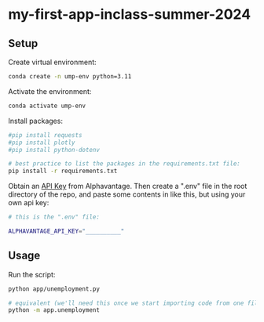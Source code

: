 # my-first-app-inclass-summer-2024

## Setup

Create virtual environment:

```sh
conda create -n ump-env python=3.11
```

Activate the environment:

```sh
conda activate ump-env
```

Install packages:

```sh
#pip install requests
#pip install plotly
#pip install python-dotenv

# best practice to list the packages in the requirements.txt file:
pip install -r requirements.txt
```


Obtain an [API Key](https://www.alphavantage.co/support/#api-key) from Alphavantage. Then create a ".env" file in the root directory of the repo, and paste some contents in like this, but using your own api key:

```sh
# this is the ".env" file:

ALPHAVANTAGE_API_KEY="__________"
```

## Usage

Run the script:

```sh
python app/unemployment.py

# equivalent (we'll need this once we start importing code from one file to another):
python -m app.unemployment
```